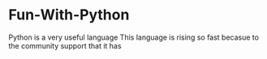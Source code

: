 # Fun-With-Python
Python is a very useful language
This language is rising so fast becasue to the community support that it has
